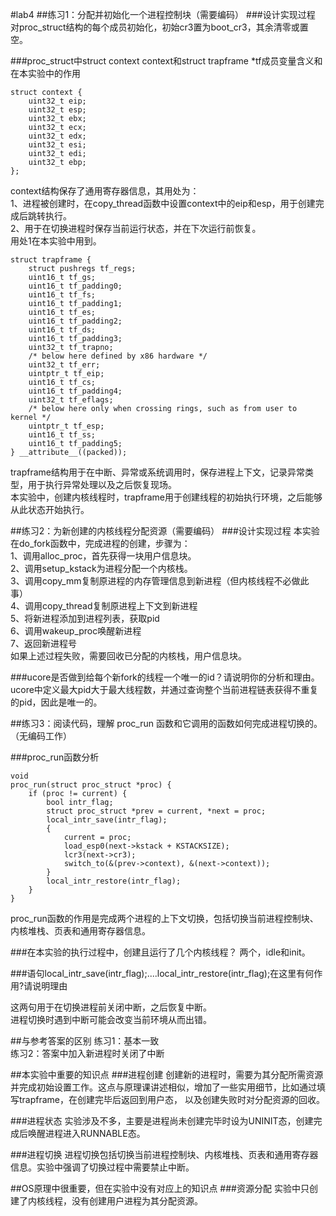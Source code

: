 #lab4
##练习1：分配并初始化一个进程控制块（需要编码）
###设计实现过程
对proc_struct结构的每个成员初始化，初始cr3置为boot_cr3，其余清零或置空。

###proc_struct中struct context context和struct trapframe *tf成员变量含义和在本实验中的作用
```
struct context {
    uint32_t eip;
    uint32_t esp;
    uint32_t ebx;
    uint32_t ecx;
    uint32_t edx;
    uint32_t esi;
    uint32_t edi;
    uint32_t ebp;
};
```

context结构保存了通用寄存器信息，其用处为：  
1、进程被创建时，在copy_thread函数中设置context中的eip和esp，用于创建完成后跳转执行。  
2、用于在切换进程时保存当前运行状态，并在下次运行前恢复。  
用处1在本实验中用到。

```
struct trapframe {
    struct pushregs tf_regs;
    uint16_t tf_gs;
    uint16_t tf_padding0;
    uint16_t tf_fs;
    uint16_t tf_padding1;
    uint16_t tf_es;
    uint16_t tf_padding2;
    uint16_t tf_ds;
    uint16_t tf_padding3;
    uint32_t tf_trapno;
    /* below here defined by x86 hardware */
    uint32_t tf_err;
    uintptr_t tf_eip;
    uint16_t tf_cs;
    uint16_t tf_padding4;
    uint32_t tf_eflags;
    /* below here only when crossing rings, such as from user to kernel */
    uintptr_t tf_esp;
    uint16_t tf_ss;
    uint16_t tf_padding5;
} __attribute__((packed));
```

trapframe结构用于在中断、异常或系统调用时，保存进程上下文，记录异常类型，用于执行异常处理以及之后恢复现场。  
本实验中，创建内核线程时，trapframe用于创建线程的初始执行环境，之后能够从此状态开始执行。

##练习2：为新创建的内核线程分配资源（需要编码）
###设计实现过程
本实验在do_fork函数中，完成进程的创建，步骤为：  
1、调用alloc_proc，首先获得一块用户信息块。  
2、调用setup_kstack为进程分配一个内核栈。  
3、调用copy_mm复制原进程的内存管理信息到新进程（但内核线程不必做此事）  
4、调用copy_thread复制原进程上下文到新进程  
5、将新进程添加到进程列表，获取pid  
6、调用wakeup_proc唤醒新进程  
7、返回新进程号  
如果上述过程失败，需要回收已分配的内核栈，用户信息块。
    
###ucore是否做到给每个新fork的线程一个唯一的id？请说明你的分析和理由。
ucore中定义最大pid大于最大线程数，并通过查询整个当前进程链表获得不重复的pid，因此是唯一的。

##练习3：阅读代码，理解 proc_run 函数和它调用的函数如何完成进程切换的。（无编码工作）

###proc_run函数分析
```
void
proc_run(struct proc_struct *proc) {
    if (proc != current) {
        bool intr_flag;
        struct proc_struct *prev = current, *next = proc;
        local_intr_save(intr_flag);
        {
            current = proc;
            load_esp0(next->kstack + KSTACKSIZE);
            lcr3(next->cr3);
            switch_to(&(prev->context), &(next->context));
        }
        local_intr_restore(intr_flag);
    }
}
```
proc_run函数的作用是完成两个进程的上下文切换，包括切换当前进程控制块、内核堆栈、页表和通用寄存器信息。

###在本实验的执行过程中，创建且运行了几个内核线程？
两个，idle和init。

###语句local_intr_save(intr_flag);....local_intr_restore(intr_flag);在这里有何作用?请说明理由

这两句用于在切换进程前关闭中断，之后恢复中断。  
进程切换时遇到中断可能会改变当前环境从而出错。

##与参考答案的区别
练习1：基本一致  
练习2：答案中加入新进程时关闭了中断

##本实验中重要的知识点
###进程创建
创建新的进程时，需要为其分配所需资源并完成初始设置工作。这点与原理课讲述相似，增加了一些实用细节，比如通过填写trapframe，在创建完毕后返回到用户态， 以及创建失败时对分配资源的回收。

###进程状态
实验涉及不多，主要是进程尚未创建完毕时设为UNINIT态，创建完成后唤醒进程进入RUNNABLE态。

###进程切换
进程切换包括切换当前进程控制块、内核堆栈、页表和通用寄存器信息。实验中强调了切换过程中需要禁止中断。

##OS原理中很重要，但在实验中没有对应上的知识点
###资源分配
实验中只创建了内核线程，没有创建用户进程为其分配资源。
